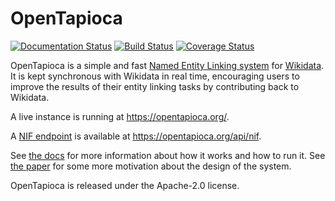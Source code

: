 OpenTapioca
===========
[![Documentation Status](https://readthedocs.org/projects/opentapioca/badge/?version=latest)](https://opentapioca.readthedocs.io/en/latest/?badge=latest) [![Build Status](https://travis-ci.org/wetneb/opentapioca.svg?branch=master)](https://travis-ci.org/wetneb/opentapioca) [![Coverage Status](https://coveralls.io/repos/github/wetneb/opentapioca/badge.svg)](https://coveralls.io/github/wetneb/opentapioca)

OpenTapioca is a simple and fast [Named Entity Linking system](https://en.wikipedia.org/wiki/Entity_linking) for [Wikidata](https://www.wikidata.org/). It is kept synchronous with Wikidata in real time, encouraging users to improve the results of their entity linking
tasks by contributing back to Wikidata.

A live instance is running at https://opentapioca.org/.

A [NIF endpoint](https://github.com/dice-group/gerbil/wiki/How-to-create-a-NIF-based-web-service) is available at https://opentapioca.org/api/nif.

See [the docs](https://opentapioca.readthedocs.io/en/latest/) for more information about how it works and how to run it. See [the paper](https://arxiv.org/abs/1904.09131) for some more motivation about the design of the system.

OpenTapioca is released under the Apache-2.0 license.

